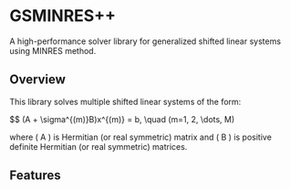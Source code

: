 # GSMINRES++

A high-performance solver library for generalized shifted linear systems using MINRES method.

## Overview

This library solves multiple shifted linear systems of the form:

$$ (A + \sigma^{(m)}B)x^{(m)} = b, \quad (m=1, 2, \dots, M)

where \( A \) is Hermitian (or real symmetric) matrix and \( B \) is positive definite Hermitian (or real symmetric) matrices.

## Features
